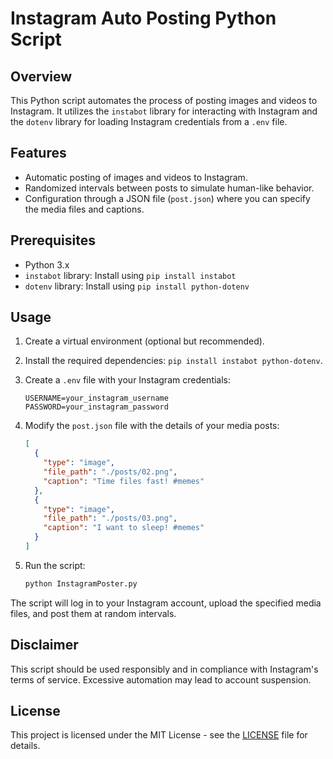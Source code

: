 # Instagram Auto Posting Python Script

## Overview

This Python script automates the process of posting images and videos to Instagram. It utilizes the `instabot` library for interacting with Instagram and the `dotenv` library for loading Instagram credentials from a `.env` file.

## Features

- Automatic posting of images and videos to Instagram.
- Randomized intervals between posts to simulate human-like behavior.
- Configuration through a JSON file (`post.json`) where you can specify the media files and captions.

## Prerequisites

- Python 3.x
- `instabot` library: Install using `pip install instabot`
- `dotenv` library: Install using `pip install python-dotenv`

## Usage

1. Create a virtual environment (optional but recommended).
2. Install the required dependencies: `pip install instabot python-dotenv`.
3. Create a `.env` file with your Instagram credentials:

   ```env
   USERNAME=your_instagram_username
   PASSWORD=your_instagram_password
   ```

4. Modify the `post.json` file with the details of your media posts:

   ```json
   [
     {
       "type": "image",
       "file_path": "./posts/02.png",
       "caption": "Time files fast! #memes"
     },
     {
       "type": "image",
       "file_path": "./posts/03.png",
       "caption": "I want to sleep! #memes"
     }
   ]
   ```

5. Run the script:

   ```bash
   python InstagramPoster.py
   ```

The script will log in to your Instagram account, upload the specified media files, and post them at random intervals.

## Disclaimer

This script should be used responsibly and in compliance with Instagram's terms of service. Excessive automation may lead to account suspension.

## License

This project is licensed under the MIT License - see the [LICENSE](LICENSE) file for details.
